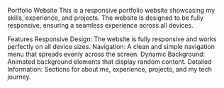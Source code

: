 Portfolio Website
This is a responsive portfolio website showcasing my skills, experience, and projects. The website is designed to be fully responsive, ensuring a seamless experience across all devices.

Features
Responsive Design: The website is fully responsive and works perfectly on all device sizes.
Navigation: A clean and simple navigation menu that spreads evenly across the screen.
Dynamic Background: Animated background elements that display random content.
Detailed Information: Sections for about me, experience, projects, and my tech journey.
